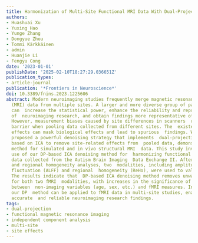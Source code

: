 ```yaml
---
title: Harmonization of Multi-Site Functional MRI Data With Dual-Projection Based ICA Model
authors:
- Huashuai Xu
- Yuxing Hao
- Yunge Zhang
- Dongyue Zhou
- Tommi Kärkkäinen
- admin
- Huanjie Li
- Fengyu Cong
date: '2023-01-01'
publishDate: '2025-02-10T18:27:29.036651Z'
publication_types:
- article-journal
publication: '*Frontiers in Neuroscience*'
doi: 10.3389/fnins.2023.1225606
abstract: Modern neuroimaging studies frequently merge magnetic resonance imaging
  (MRI) data from multiple sites. A larger and more diverse group of participants
  can  increase the statistical power, enhance the reliability and reproducibility
  of  neuroimaging research, and obtain findings more representative of the general  population.
  However, measurement biases caused by site differences in scanners  represent a
  barrier when pooling data collected from different sites. The  existence of site
  effects can mask biological effects and lead to spurious  findings. We recently
  proposed a powerful denoising strategy that implements  dual-projection (DP) theory
  based on ICA to remove site-related effects from  pooled data, demonstrating the
  method for simulated and in vivo structural MRI  data. This study investigates the
  use of our DP-based ICA denoising method for  harmonizing functional MRI (fMRI)
  data collected from the Autism Brain Imaging  Data Exchange II. After frequency-domain
  and regional homogeneity analyses, two  modalities, including amplitude of low frequency
  fluctuation (ALFF) and regional  homogeneity (ReHo), were used to validate our method.
  The results indicate that  DP-based ICA denoising method removes unwanted site effects
  for both two fMRI  modalities, with increases in the significance of the associations
  between  non-imaging variables (age, sex, etc.) and fMRI measures. In conclusion,
  our DP  method can be applied to fMRI data in multi-site studies, enabling more
  accurate  and reliable neuroimaging research findings.
tags:
- dual-projection
- functional magnetic resonance imaging
- independent component analysis
- multi-site
- site effects
---
```


